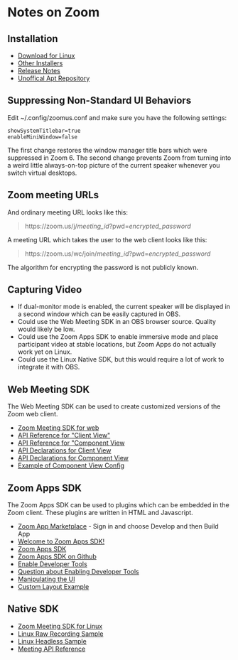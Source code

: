 # Notes on Zoom

## Installation

* [Download for Linux](https://zoom.us/download?os=linux)
* [Other Installers](https://support.zoom.com/hc/ru/article?id=zm_kb&sysparm_article=KB0060410)
* [Release Notes](https://support.zoom.com/hc/ru/article?id=zm_kb&sysparm_article=KB0061222)
* [Unoffical Apt Repository](https://www.matthewthom.as/mirrors/#zoom)

## Suppressing Non-Standard UI Behaviors

Edit ~/.config/zoomus.conf and make sure you have the following settings:

    showSystemTitlebar=true
    enableMiniWindow=false

The first change restores the window manager title bars which were suppressed in Zoom 6.
The second change prevents Zoom from turning into a weird little always-on-top picture
of the current speaker whenever you switch virtual desktops. 

## Zoom meeting URLs

And ordinary meeting URL looks like this:

> https<span>://</span>zoom.us/j/*meeting\_id*?pwd=*encrypted\_password*

A meeting URL which takes the user to the web client looks like this:

> https<span>://</span>zoom.us/wc/join/*meeting\_id*?pwd=*encrypted\_password*

The algorithm for encrypting the password is not publicly known.

## Capturing Video

* If dual-monitor mode is enabled, the current speaker will be displayed in a second window which can be easily captured in OBS.
* Could use the Web Meeting SDK in an OBS browser source. Quality would likely be low.
* Could use the Zoom Apps SDK to enable immersive mode and place participant video at stable locations, but Zoom Apps do not actually work yet on Linux.
* Could use the Linux Native SDK, but this would require a lot of work to integrate it with OBS.

## Web Meeting SDK

The Web Meeting SDK can be used to create customized versions of the Zoom web client.

* [Zoom Meeting SDK for web](https://developers.zoom.us/docs/meeting-sdk/web/)
* [API Reference for "Client View"](https://marketplacefront.zoom.us/sdk/meeting/web/index.html)
* [API Reference for "Component View](https://marketplacefront.zoom.us/sdk/meeting/web/components/index.html)
* [API Declarations for Client View](https://github.com/zoom/meetingsdk-web/blob/master/index.d.ts)
* [API Declarations for Component View](https://github.com/zoom/meetingsdk-web/blob/master/embedded.d.ts)
* [Example of Component View Config](https://stackoverflow.com/questions/76831074/how-to-implement-multiple-spotlighting-using-the-zoom-web-sdk-in-component-view)

## Zoom Apps SDK

The Zoom Apps SDK can be used to plugins which can be embedded in the Zoom client. These
plugins are written in HTML and Javascript.

* [Zoom App Marketplace](https://marketplace.zoom.us/) - Sign in and choose Develop and then Build App
* [Welcome to Zoom Apps SDK!](https://devforum.zoom.us/t/welcome-to-zoom-apps-sdk/70841)
* [Zoom Apps SDK](https://appssdk.zoom.us/classes/ZoomSdk.ZoomSdk.html)
* [Zoom Apps SDK on Github](https://github.com/zoom/appssdk)
* [Enable Developer Tools](https://developers.zoom.us/docs/zoom-apps/create/)
* [Question about Enabling Developer Tools](https://devforum.zoom.us/t/enabling-developer-tools-in-linux/97819)
* [Manipulating the UI](https://developers.zoom.us/docs/zoom-apps/guides/layers-manipulating-ui/)
* [Custom Layout Example](https://github.com/zoom/zoomapps-customlayout-js)

## Native SDK

* [Zoom Meeting SDK for Linux](https://developers.zoom.us/docs/meeting-sdk/linux/)
* [Linux Raw Recording Sample](https://github.com/zoom/meetingsdk-linux-raw-recording-sample)
* [Linux Headless Sample](https://github.com/zoom/meetingsdk-headless-linux-sample)
* [Meeting API Reference](https://marketplacefront.zoom.us/sdk/meeting/linux/index.html)
